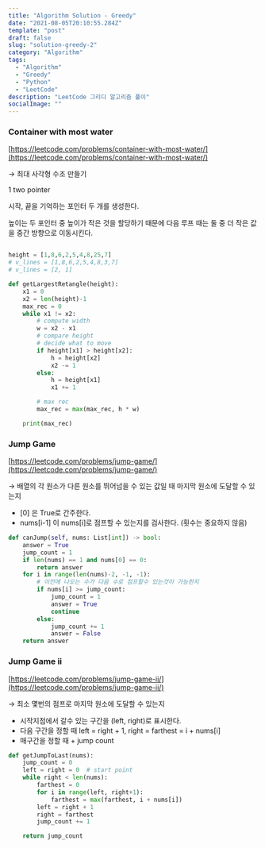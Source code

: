 ```yaml
---
title: "Algorithm Solution - Greedy"
date: "2021-08-05T20:10:55.284Z"
template: "post"
draft: false
slug: "solution-greedy-2"
category: "Algorithm"
tags:
  - "Algorithm"
  - "Greedy"
  - "Python"
  - "LeetCode"
description: "LeetCode 그리디 알고리즘 풀이"
socialImage: ""
---
```


### Container with most water

[https://leetcode.com/problems/container-with-most-water/](https://leetcode.com/problems/container-with-most-water/)

→ 최대 사각형 수조 만들기

1 two pointer

시작, 끝을 기억하는 포인터 두 개를 생성한다.

높이는 두 포인터 중 높이가 작은 것을 할당하기 때문에 다음 루프 때는 둘 중 더 작은 값을 중간 방향으로 이동시킨다.

```python

height = [1,8,6,2,5,4,8,25,7]
# v_lines = [1,8,6,2,5,4,8,3,7]
# v_lines = [2, 1]

def getLargestRetangle(height):
    x1 = 0
    x2 = len(height)-1
    max_rec = 0
    while x1 != x2:
        # compute width
        w = x2 - x1
        # compare height
        # decide what to move
        if height[x1] > height[x2]:
            h = height[x2]
            x2 -= 1
        else:
            h = height[x1]
            x1 += 1

        # max rec
        max_rec = max(max_rec, h * w)

    print(max_rec)
```

### Jump Game

[https://leetcode.com/problems/jump-game/](https://leetcode.com/problems/jump-game/)

→ 배열의 각 원소가 다른 원소를 뛰어넘을 수 있는 값일 때 마지막 원소에 도달할 수 있는지

- [0] 은 True로 간주한다.
- nums[i-1] 이 nums[i]로 점프할 수 있는지를 검사한다. (횟수는 중요하지 않음)

```python
def canJump(self, nums: List[int]) -> bool:
    answer = True
    jump_count = 1
    if len(nums) == 1 and nums[0] == 0:
        return answer
    for i in range(len(nums)-2, -1, -1):
        # 이전에 나오는 수가 다음 수로 점프할수 있는것이 가능한지
        if nums[i] >= jump_count:
            jump_count = 1
            answer = True
            continue
        else:
            jump_count += 1
            answer = False
    return answer
```

### Jump Game ii

[https://leetcode.com/problems/jump-game-ii/](https://leetcode.com/problems/jump-game-ii/)

→ 최소 몇번의 점프로 마지막 원소에 도달할 수 있는지

- 시작지점에서 갈수 있는 구간을 (left, right)로 표시한다.
- 다음 구간을 정할 때 left = right + 1, right = farthest = i + nums[i]
- 매구간을 정할 때 + jump count

```python
def getJumpToLast(nums):
    jump_count = 0
    left = right = 0  # start point
    while right < len(nums):
        farthest = 0
        for i in range(left, right+1):
            farthest = max(farthest, i + nums[i])
        left = right + 1
        right = farthest
        jump_count += 1

    return jump_count
```
